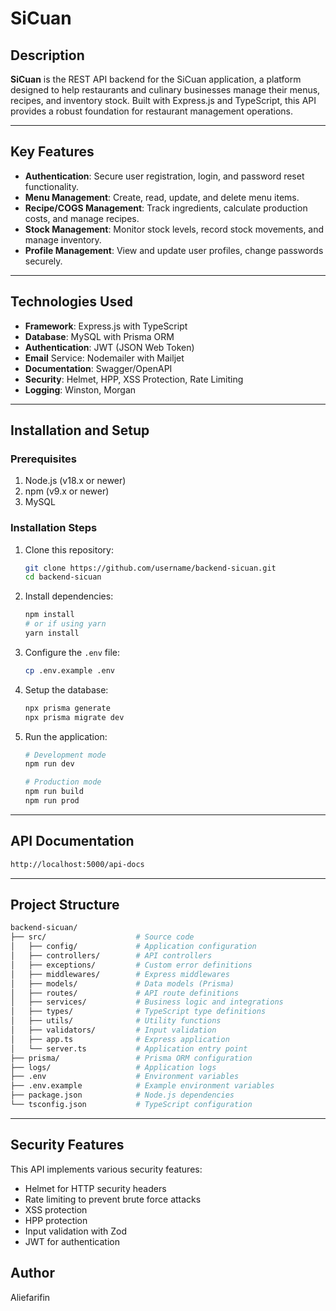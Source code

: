 # SiCuan

## Description

**SiCuan** is the REST API backend for the SiCuan application, a platform designed to help restaurants and culinary businesses manage their menus, recipes, and inventory stock. Built with Express.js and TypeScript, this API provides a robust foundation for restaurant management operations.

---

## Key Features

- **Authentication**: Secure user registration, login, and password reset functionality.
- **Menu Management**: Create, read, update, and delete menu items.
- **Recipe/COGS Management**: Track ingredients, calculate production costs, and manage recipes.
- **Stock Management**: Monitor stock levels, record stock movements, and manage inventory.
- **Profile Management**: View and update user profiles, change passwords securely.

---

## Technologies Used

- **Framework**: Express.js with TypeScript
- **Database**: MySQL with Prisma ORM
- **Authentication**: JWT (JSON Web Token)
- **Email** Service: Nodemailer with Mailjet
- **Documentation**: Swagger/OpenAPI
- **Security**: Helmet, HPP, XSS Protection, Rate Limiting
- **Logging**: Winston, Morgan

---

## Installation and Setup

### Prerequisites

1. Node.js (v18.x or newer)
2. npm (v9.x or newer)
3. MySQL

### Installation Steps

1. Clone this repository:
   ```bash
   git clone https://github.com/username/backend-sicuan.git
   cd backend-sicuan
   ```
2. Install dependencies:
   ```bash
   npm install
   # or if using yarn
   yarn install
   ```
3. Configure the `.env` file:
   ```bash
   cp .env.example .env
   ```

4. Setup the database:
   ```bash
   npx prisma generate
   npx prisma migrate dev
   ```

5. Run the application:
   ```bash
   # Development mode
   npm run dev
   
   # Production mode
   npm run build
   npm run prod
   ```

---

## API Documentation
  ```bash
  http://localhost:5000/api-docs
  ```

---

## Project Structure

  ```bash
  backend-sicuan/
  ├── src/                    # Source code
  │   ├── config/             # Application configuration
  │   ├── controllers/        # API controllers
  │   ├── exceptions/         # Custom error definitions
  │   ├── middlewares/        # Express middlewares
  │   ├── models/             # Data models (Prisma)
  │   ├── routes/             # API route definitions
  │   ├── services/           # Business logic and integrations
  │   ├── types/              # TypeScript type definitions
  │   ├── utils/              # Utility functions
  │   ├── validators/         # Input validation
  │   ├── app.ts              # Express application
  │   └── server.ts           # Application entry point
  ├── prisma/                 # Prisma ORM configuration
  ├── logs/                   # Application logs
  ├── .env                    # Environment variables
  ├── .env.example            # Example environment variables
  ├── package.json            # Node.js dependencies
  └── tsconfig.json           # TypeScript configuration
  ```

---

## Security Features
This API implements various security features:
- Helmet for HTTP security headers
- Rate limiting to prevent brute force attacks
- XSS protection
- HPP protection
- Input validation with Zod
- JWT for authentication

## Author
Aliefarifin
